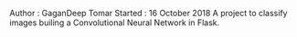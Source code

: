 Author  : GaganDeep Tomar
Started : 16 October 2018
A project to classify images builing a Convolutional Neural Network in Flask.
